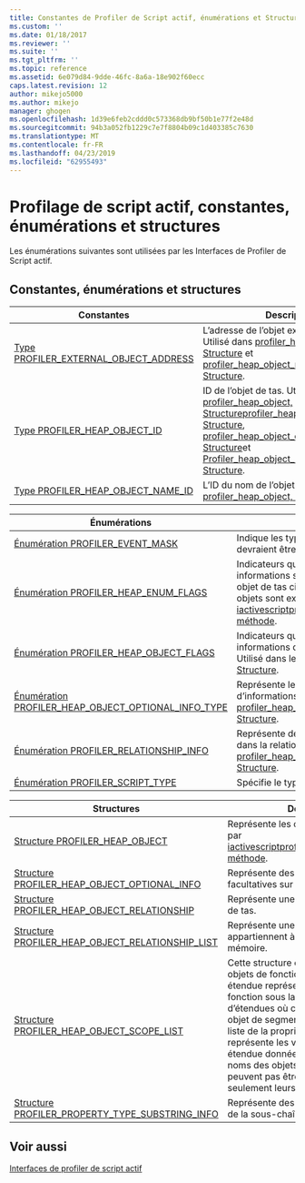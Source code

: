 ```yaml
---
title: Constantes de Profiler de Script actif, énumérations et Structures | Microsoft Docs
ms.custom: ''
ms.date: 01/18/2017
ms.reviewer: ''
ms.suite: ''
ms.tgt_pltfrm: ''
ms.topic: reference
ms.assetid: 6e079d84-9dde-46fc-8a6a-18e902f60ecc
caps.latest.revision: 12
author: mikejo5000
ms.author: mikejo
manager: ghogen
ms.openlocfilehash: 1d39e6feb2cddd0c573368db9bf50b1e77f2e48d
ms.sourcegitcommit: 94b3a052fb1229c7e7f8804b09c1d403385c7630
ms.translationtype: MT
ms.contentlocale: fr-FR
ms.lasthandoff: 04/23/2019
ms.locfileid: "62955493"
---
```

# <a name="active-script-profiler-constants-enumerations-and-structures"></a>Profilage de script actif, constantes, énumérations et structures
Les énumérations suivantes sont utilisées par les Interfaces de Profiler de Script actif.  
  
## <a name="constants-enumerations-and-structures"></a>Constantes, énumérations et structures  
  
|Constantes|Description|  
|---------------|-----------------|  
|[Type PROFILER_EXTERNAL_OBJECT_ADDRESS](../../winscript/reference/profiler-external-object-address-type.md)|L’adresse de l’objet externe du profileur. Utilisé dans [profiler_heap_object, Structure](../../winscript/reference/profiler-heap-object-structure.md) et [profiler_heap_object_relationship, Structure](../../winscript/reference/profiler-heap-object-relationship-structure.md).|  
|[Type PROFILER_HEAP_OBJECT_ID](../../winscript/reference/profiler-heap-object-id-type.md)|ID de l’objet de tas. Utilisé dans [profiler_heap_object, Structure](../../winscript/reference/profiler-heap-object-structure.md)[profiler_heap_object_scope_list, Structure](../../winscript/reference/profiler-heap-object-scope-list-structure.md), [profiler_heap_object_optional_info, Structure](../../winscript/reference/profiler-heap-object-optional-info-structure.md)et [Profiler_heap_object_relationship, Structure](../../winscript/reference/profiler-heap-object-relationship-structure.md).|  
|[Type PROFILER_HEAP_OBJECT_NAME_ID](../../winscript/reference/profiler-heap-object-name-id-type.md)|L’ID du nom de l’objet de tas. Utilisé dans [profiler_heap_object, Structure](../../winscript/reference/profiler-heap-object-structure.md).|  
  
|Énumérations|Description|  
|------------------|-----------------|  
|[Énumération PROFILER_EVENT_MASK](../../winscript/reference/profiler-event-mask-enumeration.md)|Indique les types d’événements qui devraient être profilées.|  
|[Énumération PROFILER_HEAP_ENUM_FLAGS](../../winscript/reference/profiler-heap-enum-flags-enumeration.md)|Indicateurs qui représentent si des informations supplémentaires sur un objet de tas ciblé dans une relation entre objets sont exposées. Utilisé dans le [iactivescriptprofilercontrol5::enumheap2, méthode](../../winscript/reference/iactivescriptprofilercontrol5-enumheap2-method.md).|  
|[Énumération PROFILER_HEAP_OBJECT_FLAGS](../../winscript/reference/profiler-heap-object-flags-enumeration.md)|Indicateurs qui représentent des informations de base sur l’objet de tas. Utilisé dans le [profiler_heap_object, Structure](../../winscript/reference/profiler-heap-object-structure.md).|  
|[Énumération PROFILER_HEAP_OBJECT_OPTIONAL_INFO_TYPE](../../winscript/reference/profiler-heap-object-optional-info-type-enumeration.md)|Représente les différents types d’informations facultatives. Utilisé dans [profiler_heap_object_optional_info, Structure](../../winscript/reference/profiler-heap-object-optional-info-structure.md).|  
|[Énumération PROFILER_RELATIONSHIP_INFO](../../winscript/reference/profiler-relationship-info-enumeration.md)|Représente des informations sur l’objet dans la relation. Utilisé dans [profiler_heap_object_relationship, Structure](../../winscript/reference/profiler-heap-object-relationship-structure.md).|  
|[Énumération PROFILER_SCRIPT_TYPE](../../winscript/reference/profiler-script-type-enumeration.md)|Spécifie le type de script.|  
  
|Structures|Description|  
|----------------|-----------------|  
|[Structure PROFILER_HEAP_OBJECT](../../winscript/reference/profiler-heap-object-structure.md)|Représente les objets du tas collectées par [iactivescriptprofilercontrol3::enumheap, méthode](../../winscript/reference/iactivescriptprofilercontrol3-enumheap-method.md).|  
|[Structure PROFILER_HEAP_OBJECT_OPTIONAL_INFO ](../../winscript/reference/profiler-heap-object-optional-info-structure.md)|Représente des informations facultatives sur les objets du tas.|  
|[Structure PROFILER_HEAP_OBJECT_RELATIONSHIP](../../winscript/reference/profiler-heap-object-relationship-structure.md)|Représente une relation entre un objet de tas.|  
|[Structure PROFILER_HEAP_OBJECT_RELATIONSHIP_LIST](../../winscript/reference/profiler-heap-object-relationship-list-structure.md)|Représente une liste de relations qui appartiennent à un objet de segment de mémoire.|  
|[Structure PROFILER_HEAP_OBJECT_SCOPE_LIST](../../winscript/reference/profiler-heap-object-scope-list-structure.md)|Cette structure est associée à des objets de fonction uniquement. La liste étendue représente la fermeture de la fonction sous la forme d’une liste d’étendues où chaque étendue est un objet de segment de mémoire avec une liste de la propriété associée qui représente les variables dans chaque étendue donnée. Dans certains cas, les noms des objets dans cette étendue ne peuvent pas être disponibles, seulement leurs ID.|  
|[Structure PROFILER_PROPERTY_TYPE_SUBSTRING_INFO](../../winscript/reference/profiler-property-type-substring-info-structure.md)|Représente des informations sur le type de la sous-chaîne.|  
  
## <a name="see-also"></a>Voir aussi  
 [Interfaces de profiler de script actif](../../winscript/reference/active-script-profiler-interfaces.md)